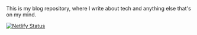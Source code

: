 This is my blog repository, where I write about tech and anything else that's on my mind.

[![Netlify Status](https://api.netlify.com/api/v1/badges/2caca14f-636c-49cf-913b-50bda2a54eea/deploy-status)](https://app.netlify.com/sites/mpaktiti/deploys)
